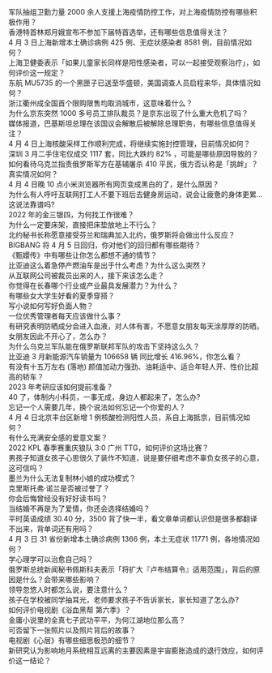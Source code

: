 军队抽组卫勤力量 2000 余人支援上海疫情防控工作，对上海疫情防控有哪些积极作用？  
香港特首林郑月娥宣布不参加下届特首选举，还有哪些信息值得关注？  
4 月 3 日上海新增本土确诊病例 425 例、无症状感染者 8581 例，目前情况如何？  
上海卫健委表示「如果儿童家长同样是阳性感染者，可以一起接受观察治疗」，如何评价这一规定？  
东航 MU5735 的一个黑匣子已送至华盛顿，美国调查人员启程来华，具体情况如何？  
浙江衢州成全国首个限购限售均取消城市，这意味着什么？  
为什么京东突然 1000 多号员工排队裁员？是京东出现了什么重大危机了吗？  
媒体报道，巴基斯坦总理在该国议会解散后被解除总理职务，有哪些信息值得关注？  
4 月 4 日上海核酸采样工作顺利完成，将继续实施封控管理，目前情况如何？  
深圳 3 月二手住宅仅成交 1117 套，同比大跌约 82% ，可能是哪些原因导致的？  
如何看待乌克兰指责俄罗斯军方在基辅屠杀 410 平民，俄方否认称是「挑衅」？真实情况如何？  
4 月 4 日晚 10 点小米浏览器所有网页变成黑白的了，是什么原因？  
为什么有人呼吁互联网打工人不要下班后去健身房运动，说会让疲惫的身体更累…这说法靠谱吗?  
2022 年的金三银四，为何找工作很难？  
为什么一定要床架，直接把床垫放地上不行么？  
北约秘书长称愿意接受芬兰和瑞典加入北约，俄罗斯将会做出什么反应？  
BIGBANG 将 4 月 5 日回归，你对他们的回归都有哪些期待？  
《甄嬛传》中有哪些让你怎么都想不通的情节？  
比亚迪这么着急停产燃油车是出于什么考虑？为什么这么突然？  
从互联网公司被裁员出来的人，接下来该怎么走？  
你觉得在长春哪个行业或产业最具发展潜力？为什么？  
有哪些女大学生好看的夏季穿搭？  
写小说如何写好负面人物？  
一位优秀管理者每天应该做什么事？  
有研究表明防晒成分会进入血液，对人体有害，不愿意女朋友每天涂厚厚的防晒，女朋友因此不开心了，怎么办？  
为什么乌克兰军队能在俄罗斯联邦军队的攻击下坚持这么久？  
比亚迪 3 月新能源汽车销量为 106658 辆 同比增长 416.96%，你怎么看？  
有没有十五万左右 (落地) 颜值加动力强劲、油耗适中、适合年轻人开、性价比超高的轿车？  
2023 年考研应该如何提前准备？  
40 了，体制内小科员，一事无成，身边人都起来了，怎么办?  
忘记一个人需要几年，换个说法如何忘记一个你爱的人？  
4 月 4 日北京丰台区新增 1 例核酸检测阳性人员，系自上海抵京，目前情况如何？  
有什么充满安全感的爱意文案？  
2022 KPL 春季赛重庆狼队 3:0 广州 TTG，如何评价这场比赛？  
男孩子知道女孩子心思很久了装作不知道，说是要仔细考虑不辜负女孩子的心意，这可信吗？  
墨兰为什么无法复制林小娘的成功模式？  
克里斯托弗·诺兰是否被过誉了？  
你会后悔曾经没有好好读书吗？  
当结婚不再是为了爱情，你还会选择结婚吗？  
平时英语成绩 30.40 分，3500 背了快一半，看文章单词都认识但是很多都翻译不出来，背单词还有用吗？  
4 月 3 日 31 省份新增本土确诊病例 1366 例，本土无症状 11771 例，各地情况如何？  
学心理学可以治愈自己吗？  
俄罗斯总统新闻秘书佩斯科夫表示「将扩大『卢布结算令』适用范围」，背后的原因是什么？会带来哪些影响？  
领导忽悠人时都怎么说，要注意什么？  
孩子在学校被同学抽耳光，老师要求孩子不告诉家长，家长知道了怎么办?  
如何评价电视剧《浴血黑帮 第六季》？  
金庸小说里的全真七子武功平平，为何江湖地位那么高？  
可否留下一张照片以及照片背后的故事？  
电视剧《心居》有哪些细思极恐的细节？  
新研究认为影响地月系统相互远离的主要因素是宇宙膨胀造成的退行效应，如何评价这一结论？  

